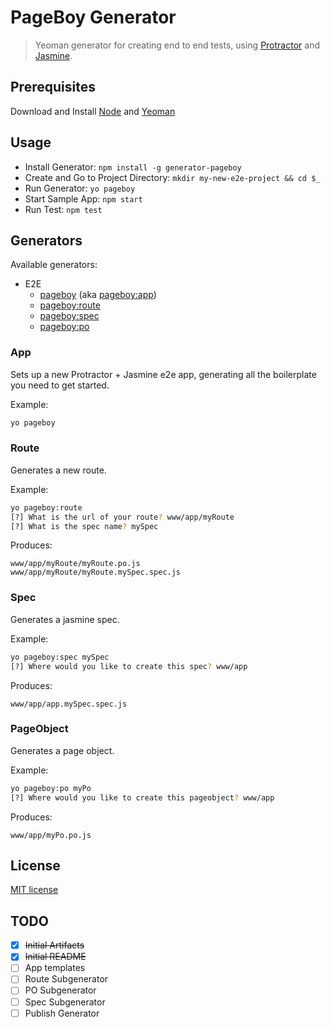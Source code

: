 # PageBoy Generator

> Yeoman generator for creating end to end tests, using [Protractor] and [Jasmine].

## Prerequisites
Download and Install [Node] and [Yeoman]

## Usage
- Install Generator: `npm install -g generator-pageboy`
- Create and Go to Project Directory: `mkdir my-new-e2e-project && cd $_`
- Run Generator: `yo pageboy`
- Start Sample App: `npm start`
- Run Test: `npm test`

## Generators

Available generators:

* E2E
    - [pageboy](#app) (aka [pageboy:app](#app))
    - [pageboy:route](#route)
    - [pageboy:spec](#spec)
    - [pageboy:po](#pageobject)

### App
Sets up a new Protractor + Jasmine e2e app, generating all the boilerplate you need to get started.

Example:
```bash
yo pageboy
```

### Route
Generates a new route.

Example:
```bash
yo pageboy:route
[?] What is the url of your route? www/app/myRoute
[?] What is the spec name? mySpec
```

Produces:

    www/app/myRoute/myRoute.po.js
    www/app/myRoute/myRoute.mySpec.spec.js

### Spec
Generates a jasmine spec.

Example:
```bash
yo pageboy:spec mySpec
[?] Where would you like to create this spec? www/app
```

Produces:

    www/app/app.mySpec.spec.js

### PageObject
Generates a page object.

Example:
```bash
yo pageboy:po myPo
[?] Where would you like to create this pageobject? www/app
```

Produces:

    www/app/myPo.po.js


## License

[MIT license](http://opensource.org/licenses/MIT)

## TODO

- [x] ~~Initial Artifacts~~
- [x] ~~Initial README~~
- [ ] App templates
- [ ] Route Subgenerator
- [ ] PO Subgenerator
- [ ] Spec Subgenerator
- [ ] Publish Generator

[Protractor]:https://github.com/angular/protractor
[Jasmine]:http://jasmine.github.io/2.0/introduction.html
[Yeoman]:http://yeoman.io/
[npm]:https://github.com/npm/npm
[Node]:http://nodejs.org/download/